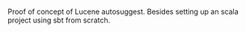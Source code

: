 Proof of concept of Lucene autosuggest. Besides setting up an scala project using sbt from scratch.
